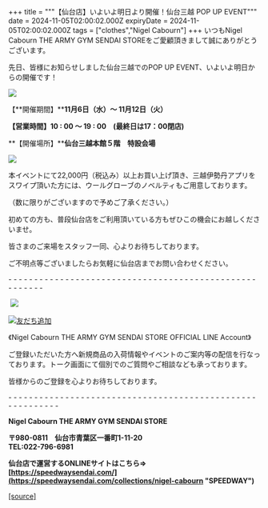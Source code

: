 +++
title = """【仙台店】いよいよ明日より開催！仙台三越 POP UP EVENT"""
date = 2024-11-05T02:00:02.000Z
expiryDate = 2024-11-05T02:00:02.000Z
tags = ["clothes","Nigel Cabourn"]
+++
いつもNigel Cabourn THE ARMY GYM SENDAI STOREをご愛顧頂きまして誠にありがとうございます。

先日、皆様にお知らせしました仙台三越でのPOP UP EVENT、いよいよ明日からの開催です！

![](https://cdn.shopify.com/s/files/1/0094/9295/5196/files/2_4b801096-bc43-4f92-97a3-ab146616af62_480x480.jpg?v=1730709875)

【**開催期間】****11月6日（水）～ 11月12日（火）**

**【営業時間】10 : 00 ～ 19 : 00　(最終日は17：00閉店)**

**【開催場所】****仙台三越本館５階　特設会場**

**![](https://cdn.shopify.com/s/files/1/0094/9295/5196/files/3_bdce0782-9a90-4d4f-b247-b6eafdbdb366_480x480.jpg?v=1730711641)**

本イベントにて22,000円（税込み）以上お買い上げ頂き、三越伊勢丹アプリをスワイプ頂いた方には、ウールグローブのノベルティもご用意しております。

（数に限りがございますので予めご了承ください。）

初めての方も、普段仙台店をご利用頂いている方もぜひこの機会にお越しくださいませ。  
  
皆さまのご来場をスタッフ一同、心よりお待ちしております。

ご不明点等ございましたらお気軽に仙台店までお問い合わせください。

\- - - - - - - - - - - - - - - - - - - - - - - - - - - - - - - - - - - - - - - - - - - - - - - - - - - - - - - 

 ![](https://cdn.shopify.com/s/files/1/0094/9295/5196/files/M_gainfriends_qr_480x480.png?v=1656066888)

[![友だち追加](https://scdn.line-apps.com/n/line_add_friends/btn/ja.png)](https://lin.ee/RCGlggT)

《Nigel Cabourn THE ARMY GYM SENDAI STORE OFFICIAL LINE Account》

ご登録いただいた方へ新規商品の入荷情報やイベントのご案内等の配信を行なっております。トーク画面にて個別でのご質問やご相談なども承っております。

皆様からのご登録を心よりお待ちしております。

\- - - - - - - - - - - - - - - - - - - - - - - - - - - - - - - - - - - - - - - - - - - - - - - - - - - - - - - - - - 

**Nigel Cabourn THE ARMY GYM SENDAI STORE**

**〒980-0811　仙台市青葉区一番町1-11-20  
TEL:022-796-6981**

**仙台店で運営するONLINEサイトはこちら⇒　[https://speedwaysendai.com/](https://speedwaysendai.com/collections/nigel-cabourn "SPEEDWAY")**

[[source]](https://cabourn.jp/blogs/shop-info/sendai20241105)
